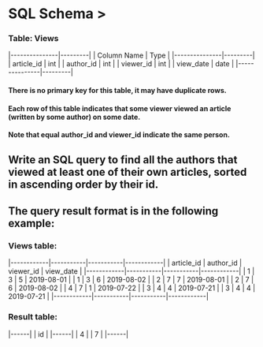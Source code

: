 # SQL Schema >
### Table: Views

|---------------|---------|
| Column Name   | Type    |
|---------------|---------|
| article_id    | int     |
| author_id     | int     |
| viewer_id     | int     |
| view_date     | date    |
|---------------|---------|
#### There is no primary key for this table, it may have duplicate rows.
#### Each row of this table indicates that some viewer viewed an article (written by some author) on some date. 
#### Note that equal author_id and viewer_id indicate the same person.
 

## Write an SQL query to find all the authors that viewed at least one of their own articles, sorted in ascending order by their id.

## The query result format is in the following example:

### Views table:
|------------|-----------|-----------|------------|
| article_id | author_id | viewer_id | view_date  |
|------------|-----------|-----------|------------|
| 1          | 3         | 5         | 2019-08-01 |
| 1          | 3         | 6         | 2019-08-02 |
| 2          | 7         | 7         | 2019-08-01 |
| 2          | 7         | 6         | 2019-08-02 |
| 4          | 7         | 1         | 2019-07-22 |
| 3          | 4         | 4         | 2019-07-21 |
| 3          | 4         | 4         | 2019-07-21 |
|------------|-----------|-----------|------------|

### Result table:
|------|
| id   |
|------|
| 4    |
| 7    |
|------|